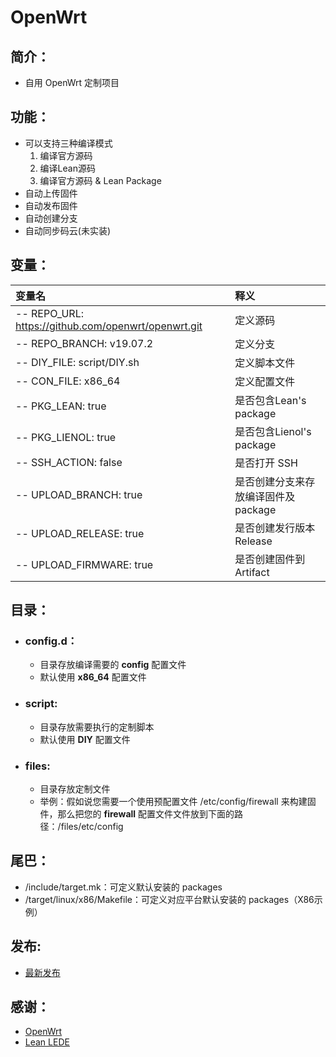 # OpenWrt

## 简介：
- 自用 OpenWrt 定制项目

## 功能：
- 可以支持三种编译模式 
  1. 编译官方源码
  2. 编译Lean源码
  3. 编译官方源码 & Lean Package
- 自动上传固件
- 自动发布固件
- 自动创建分支
- 自动同步码云(未实装)

## 变量：

| 变量名 | 释义 |
| :--- | :--- |
| -- REPO_URL: https://github.com/openwrt/openwrt.git  | 定义源码 |
| -- REPO_BRANCH: v19.07.2 | 定义分支 |
| -- DIY_FILE: script/DIY.sh | 定义脚本文件 |
| -- CON_FILE: x86_64 | 定义配置文件 |
| -- PKG_LEAN: true | 是否包含Lean's package |
| -- PKG_LIENOL: true | 是否包含Lienol's package |
| -- SSH_ACTION: false |是否打开 SSH |
| -- UPLOAD_BRANCH: true | 是否创建分支来存放编译固件及package |
| -- UPLOAD_RELEASE: true | 是否创建发行版本 Release |
| -- UPLOAD_FIRMWARE: true | 是否创建固件到 Artifact |

## 目录：
- ### config.d：
  - 目录存放编译需要的 **config** 配置文件
  - 默认使用 **x86_64** 配置文件

- ### script:
  - 目录存放需要执行的定制脚本
  - 默认使用 **DIY** 配置文件

- ### files:
  - 目录存放定制文件
  - 举例：假如说您需要一个使用预配置文件 /etc/config/firewall 来构建固件，那么把您的 **firewall** 配置文件文件放到下面的路径：/files/etc/config
  
## 尾巴：
  - /include/target.mk：可定义默认安装的 packages
  - /target/linux/x86/Makefile：可定义对应平台默认安装的 packages（X86示例）
  
## 发布:
  - [最新发布](https://github.com/yfdoor/OpenWrt/releases/latest)
  
## 感谢：
  - [OpenWrt](https://github.com/openwrt/openwrt)
  - [Lean LEDE](https://github.com/coolsnowwolf/lede)
